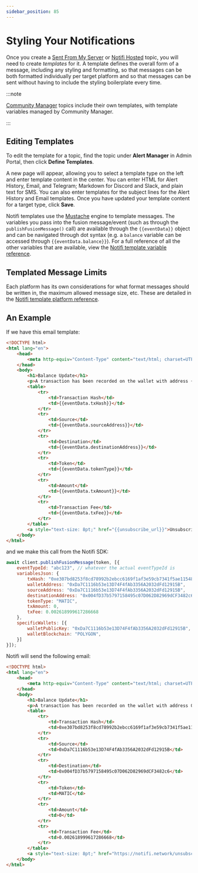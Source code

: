 ```yaml
---
sidebar_position: 85
---
```


# Styling Your Notifications

Once you create a [Sent From My Server](../getting-started-with-self-hosted.md) or [Notifi Hosted](../getting-started-with-notifi-hosted.md)
topic, you will need to create _templates_ for it. A template defines the overall form of a message, including any styling and formatting,
so that messages can be both formatted individually per target platform and so that messages can be sent without having to include the styling
boilerplate every time.

:::note

[Community Manager](../create-topics/announcements.md) topics include their own templates, with template variables managed by
Community Manager.

:::

## Editing Templates

To edit the template for a topic, find the topic under **Alert Manager** in Admin Portal,
then click **Define Templates**.

A new page will appear, allowing you to select a template type on the left and enter template
content in the center. You can enter HTML for Alert History, Email, and Telegram; Markdown
for Discord and Slack, and plain text for SMS. You can also enter templates for the subject
lines for the Alert History and Email templates. Once you have updated your template content
for a target type, click **Save**.

Notifi templates use the [Mustache](https://mustache.github.io/mustache.5.html) engine to
template messages. The variables you pass into the fusion message/event (such as through the
`publishFusionMessage()` call) are available through the `{{eventData}}` object and can be
navigated through dot syntax (e.g. a `balance` variable can be accessed through 
`{{eventData.balance}}`). For a full reference of all the other variables that are available,
view the [Notifi template variable reference](./variable-reference.md).

## Templated Message Limits

Each platform has its own considerations for what format messages should be written in,
the maximum allowed message size, etc. These are detailed in the 
[Notifi template platform reference](./platform-reference.md).

## An Example

If we have this email template:

```html
<!DOCTYPE html>
<html lang="en">
    <head>
        <meta http-equiv="Content-Type" content="text/html; charset=UTF-8">
    </head>
    <body>
        <h1>Balance Update</h1>
        <p>A transaction has been recorded on the wallet with address {{eventData.walletAddress}}:</p>
        <table>
            <tr>
                <td>Transaction Hash</td>
                <td>{{eventData.txHash}}</td>
            </tr>
            <tr>
                <td>Source</td>
                <td>{{eventData.sourceAddress}}</td>
            </tr>
            <tr>
                <td>Destination</td>
                <td>{{eventData.destinationAddress}}</td>
            </tr>
            <tr>
                <td>Token</td>
                <td>{{eventData.tokenType}}</td>
            </tr>
            <tr>
                <td>Amount</td>
                <td>{{eventData.txAmount}}</td>
            </tr>
            <tr>
                <td>Transaction Fee</td>
                <td>{{eventData.txFee}}</td>
            </tr>
        </table>
        <a style="text-size: 8pt;" href="{{unsubscribe_url}}">Unsubscribe</a>
    </body>
</html>
```

and we make this call from the Notifi SDK:

```javascript
await client.publishFusionMessage(token, [{
    eventTypeId: "abc123", // whatever the actual eventTypeId is
    variablesJson: {
        txHash: "0xe307bd8253f8cd78992b2ebcc6169f1af3e59cb7341f5ae1154809a2d9a4e15f",
        walletAddress: "0xDa7C1116b53e13D74F4fAb3356A2032dFd12915B",
        sourceAddress: "0xDa7C1116b53e13D74F4fAb3356A2032dFd12915B",
        destinationAddress: "0x004fD37b5797158495c07D062D82969dCF3482c6",
        tokenType: "MATIC",
        txAmount: 0,
        txFee: 0.002618999617286668
    },
    specificWallets: [{
        walletPublicKey: "0xDa7C1116b53e13D74F4fAb3356A2032dFd12915B",
        walletBlockchain: "POLYGON",
    }]
}]);
```

Notifi will send the following email:

```html
<!DOCTYPE html>
<html lang="en">
    <head>
        <meta http-equiv="Content-Type" content="text/html; charset=UTF-8">
    </head>
    <body>
        <h1>Balance Update</h1>
        <p>A transaction has been recorded on the wallet with address 0xDa7C1116b53e13D74F4fAb3356A2032dFd12915B:</p>
        <table>
            <tr>
                <td>Transaction Hash</td>
                <td>0xe307bd8253f8cd78992b2ebcc6169f1af3e59cb7341f5ae1154809a2d9a4e15f</td>
            </tr>
            <tr>
                <td>Source</td>
                <td>0xDa7C1116b53e13D74F4fAb3356A2032dFd12915B</td>
            </tr>
            <tr>
                <td>Destination</td>
                <td>0x004fD37b5797158495c07D062D82969dCF3482c6</td>
            </tr>
            <tr>
                <td>Token</td>
                <td>MATIC</td>
            </tr>
            <tr>
                <td>Amount</td>
                <td>0</td>
            </tr>
            <tr>
                <td>Transaction Fee</td>
                <td>0.002618999617286668</td>
            </tr>
        </table>
        <a style="text-size: 8pt;" href="https://notifi.network/unsubscribe/?token=mV7hZcn7fCOJVZq33+M97bctdhmqUnC4RvQEoCaUSr1b3AXYk6CnEFf1/5gyby2mesyyXm8JLXzafoth9bXjgQ==">Unsubscribe</a>
    </body>
</html>
```